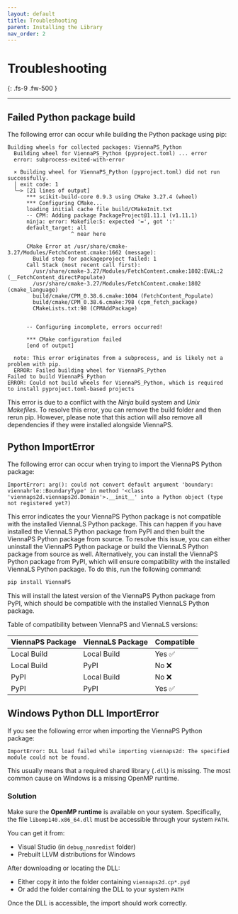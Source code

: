 ```yaml
---
layout: default
title: Troubleshooting
parent: Installing the Library
nav_order: 2
---
```


# Troubleshooting
{: .fs-9 .fw-500 }

---

## Failed Python package build

The following error can occur while building the Python package using pip:

```
Building wheels for collected packages: ViennaPS_Python
  Building wheel for ViennaPS_Python (pyproject.toml) ... error
  error: subprocess-exited-with-error

  × Building wheel for ViennaPS_Python (pyproject.toml) did not run successfully.
  │ exit code: 1
  ╰─> [21 lines of output]
      *** scikit-build-core 0.9.3 using CMake 3.27.4 (wheel)
      *** Configuring CMake...
      loading initial cache file build/CMakeInit.txt
      -- CPM: Adding package PackageProject@1.11.1 (v1.11.1)
      ninja: error: Makefile:5: expected '=', got ':'
      default_target: all
                    ^ near here

      CMake Error at /usr/share/cmake-3.27/Modules/FetchContent.cmake:1662 (message):
        Build step for packageproject failed: 1
      Call Stack (most recent call first):
        /usr/share/cmake-3.27/Modules/FetchContent.cmake:1802:EVAL:2 (__FetchContent_directPopulate)
        /usr/share/cmake-3.27/Modules/FetchContent.cmake:1802 (cmake_language)
        build/cmake/CPM_0.38.6.cmake:1004 (FetchContent_Populate)
        build/cmake/CPM_0.38.6.cmake:798 (cpm_fetch_package)
        CMakeLists.txt:98 (CPMAddPackage)


      -- Configuring incomplete, errors occurred!

      *** CMake configuration failed
      [end of output]

  note: This error originates from a subprocess, and is likely not a problem with pip.
  ERROR: Failed building wheel for ViennaPS_Python
Failed to build ViennaPS_Python
ERROR: Could not build wheels for ViennaPS_Python, which is required to install pyproject.toml-based projects
```

This error is due to a conflict with the _Ninja_ build system and _Unix Makefiles_. To resolve this error, you can remove the build folder and then rerun pip. However, please note that this action will also remove all dependencies if they were installed alongside ViennaPS.

## Python ImportError
The following error can occur when trying to import the ViennaPS Python package:

```
ImportError: arg(): could not convert default argument 'boundary: viennahrle::BoundaryType' in method '<class 'viennaps2d.viennaps2d.Domain'>.__init__' into a Python object (type not registered yet?)
```

This error indicates the your ViennaPS Python package is not compatible with the installed ViennaLS Python package. This can happen if you have installed the ViennaLS Python package from PyPI and then built the ViennaPS Python package from source. To resolve this issue, you can either uninstall the ViennaPS Python package or build the ViennaLS Python package from source as well.
Alternatively, you can install the ViennaPS Python package from PyPI, which will ensure compatibility with the installed ViennaLS Python package. To do this, run the following command:

```bash
pip install ViennaPS
```
This will install the latest version of the ViennaPS Python package from PyPI, which should be compatible with the installed ViennaLS Python package.

Table of compatibility between ViennaPS and ViennaLS versions:

| ViennaPS Package | ViennaLS Package  | Compatible |
|:------------------|:-------------------| :--------|
| Local Build      | Local Build       | Yes &#9989;    |
| Local Build      | PyPI              | No &#10060;   |
| PyPI             | Local Build       | No &#10060;   |
| PyPI             | PyPI              | Yes &#9989;    |


## Windows Python DLL ImportError

If you see the following error when importing the ViennaPS Python package:

```
ImportError: DLL load failed while importing viennaps2d: The specified module could not be found.
```

This usually means that a required shared library (`.dll`) is missing. The most common cause on Windows is a missing OpenMP runtime.

### Solution

Make sure the **OpenMP runtime** is available on your system. Specifically, the file `libomp140.x86_64.dll` must be accessible through your system `PATH`.

You can get it from:

* Visual Studio (in `debug_nonredist` folder)
* Prebuilt LLVM distributions for Windows

After downloading or locating the DLL:

* Either copy it into the folder containing `viennaps2d.cp*.pyd`
* Or add the folder containing the DLL to your system `PATH`

Once the DLL is accessible, the import should work correctly.
